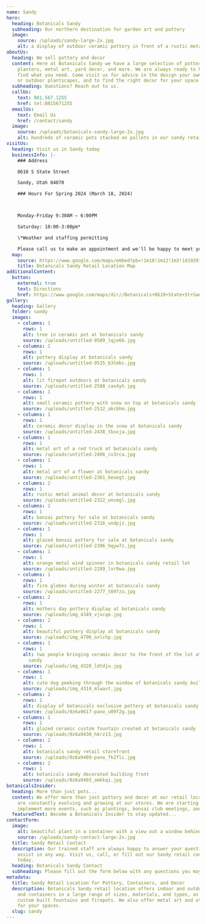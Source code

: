 ```yaml
---
name: Sandy
hero:
  heading: Botanicals Sandy
  subheading: Our northern destination for garden art and pottery
  image:
    source: /uploads/sandy-large-2x.jpg
    alt: a display of outdoor ceramic pottery in front of a rustic metal fence
aboutUs:
  heading: We sell pottery and decor
  content: Here at Botanicals Sandy we have a large selection of pottery,
    planters, metal art, yard decor, and more. We are always ready to help you
    find what you need. Come visit us for advice in the design your own indoor
    or outdoor plantscapes, and to find the right decor for your space.
  subheading: Questions? Reach out to us.
  callUs:
    text: 801.567.1255
    href: tel:8015671255
  emailUs:
    text: Email Us
    href: /contact/sandy
  image:
    source: /uploads/botanicals-sandy-large-2x.jpg
    alt: hundreds of ceramic pots stacked on pallets in our sandy retail lot
visitUs:
  heading: Visit us in Sandy today
  businessInfo: |-
    ### Address

    8610 S State Street

    Sandy, Utah 84070

    ### Hours For Spring 2024 (March 18, 2024)



    Monday-Friday 9:30AM – 6:00PM

    Saturday: 10:00-3:00pm*

    \*Weather and staffing permitting

    Please call us to make an appointment and we'll be happy to meet you.
  map:
    source: https://www.google.com/maps/embed?pb=!1m18!1m12!1m3!1d193912.99854849948!2d-112.0239480164218!3d40.58817010876541!2m3!1f0!2f0!3f0!3m2!1i1024!2i768!4f13.1!3m3!1m2!1s0x8752886894cedb91%3A0xab821b9c26ee88df!2sBotanicals!5e0!3m2!1sen!2sus!4v1578089919277!5m2!1sen!2sus
    title: Botanicals Sandy Retail Location Map
additionalContent:
  button:
    external: true
    text: Directions
    href: https://www.google.com/maps/dir//Botanicals+8610+State+St+Sandy,+UT+84070/@40.5948094,-111.8911293,10z/data=!4m5!4m4!1m0!1m2!1m1!1s0x8752886894cedb91:0xab821b9c26ee88df
gallery:
  heading: Gallery
  folder: sandy
  images:
    - columns: 1
      rows: 1
      alt: tree in ceramic pot at botanicals sandy
      source: /uploads/untitled-9589_lqje66.jpg
    - columns: 2
      rows: 1
      alt: pottery display at botanicals sandy
      source: /uploads/untitled-9535_b3lmbc.jpg
    - columns: 1
      rows: 1
      alt: lit firepot outdoors at botanicals sandy
      source: /uploads/untitled-2588_cax4yh.jpg
    - columns: 1
      rows: 1
      alt: small ceramic pottery with snow on top at botanicals sandy
      source: /uploads/untitled-2512_akcbhm.jpg
    - columns: 1
      rows: 1
      alt: ceramic decor display in the snow at botanicals sandy
      source: /uploads/untitled-2438_tbxxja.jpg
    - columns: 1
      rows: 1
      alt: metal art of a red truck at botanicals sandy
      source: /uploads/untitled-2406_cv3rca.jpg
    - columns: 1
      rows: 1
      alt: metal art of a flower at botanicals sandy
      source: /uploads/untitled-2361_keuegt.jpg
    - columns: 2
      rows: 1
      alt: rustic metal animal decor at botanicals sandy
      source: /uploads/untitled-2322_uncmgl.jpg
    - columns: 2
      rows: 1
      alt: bonsai pottery for sale at botanicals sandy
      source: /uploads/untitled-2316_undpjz.jpg
    - columns: 1
      rows: 1
      alt: glazed bonsai pottery for sale at botanicals sandy
      source: /uploads/untitled-2306_hqyw7z.jpg
    - columns: 1
      rows: 1
      alt: orange metal wind spinner in botanicals sandy retail lot
      source: /uploads/untitled-2289_lxr9wa.jpg
    - columns: 1
      rows: 1
      alt: fire globes during winter at botanicals sandy
      source: /uploads/untitled-2277_t04fzu.jpg
    - columns: 2
      rows: 1
      alt: mothers day pottery display at botanicals sandy
      source: /uploads/img_4349_vjxcqe.jpg
    - columns: 2
      rows: 1
      alt: beautiful pottery display at botanicals sandy
      source: /uploads/img_4796_oxlchp.jpg
    - columns: 1
      rows: 1
      alt: two people bringing ceramic decor to the front of the lot at botanicals
        sandy
      source: /uploads/img_4320_ldtdju.jpg
    - columns: 1
      rows: 1
      alt: cute dog peeking through the window of botanicals sandy building
      source: /uploads/img_4314_mlwavt.jpg
    - columns: 2
      rows: 1
      alt: display of botanicals exclusive pottery at botanicals sandy retail lot
      source: /uploads/0z6a9617-pano_u09f2g.jpg
    - columns: 1
      rows: 1
      alt: glazed ceramic custom fountain created at botanicals sandy
      source: /uploads/0z6a9430_h6rz13.jpg
    - columns: 2
      rows: 1
      alt: botanicals sandy retail storefront
      source: /uploads/0z6a9409-pano_fk2flc.jpg
    - columns: 2
      rows: 1
      alt: botanicals sandy decorated building front
      source: /uploads/0z6a9403_amkkqi.jpg
botanicalsInsider:
  heading: More than just pots...
  content: We offer more than just pottery and decor at our retail locations. We
    are constantly evolving and growing at our stores. We are starting to
    implement more events, such as plantings, bonsai club meetings, and more.
  featuredText: Become a Botanicals Insider to stay updated...
contactForm:
  image:
    alt: beautiful plant in a container with a view out a window behind it
    source: /uploads/sandy-contact-large-2x.jpg
  title: Sandy Retail Contact
  description: Our trained staff are always happy to answer your questions or
    assist in any way. Visit us, call, or fill out our Sandy retail contact form
    today.
  heading: Botanicals Sandy Contact
  subheading: Please fill out the form below with any questions you may have
metadata:
  title: Sandy Retail Location for Pottery, Containers, and Decor
  description: Botanicals Sandy retail location offers indoor and outdoor pottery
    and containers in a large range of sizes, materials, and types, as well as
    custom built fountains and firepots. We also offer metal art and other decor
    for your spaces.
  slug: sandy
---
```

